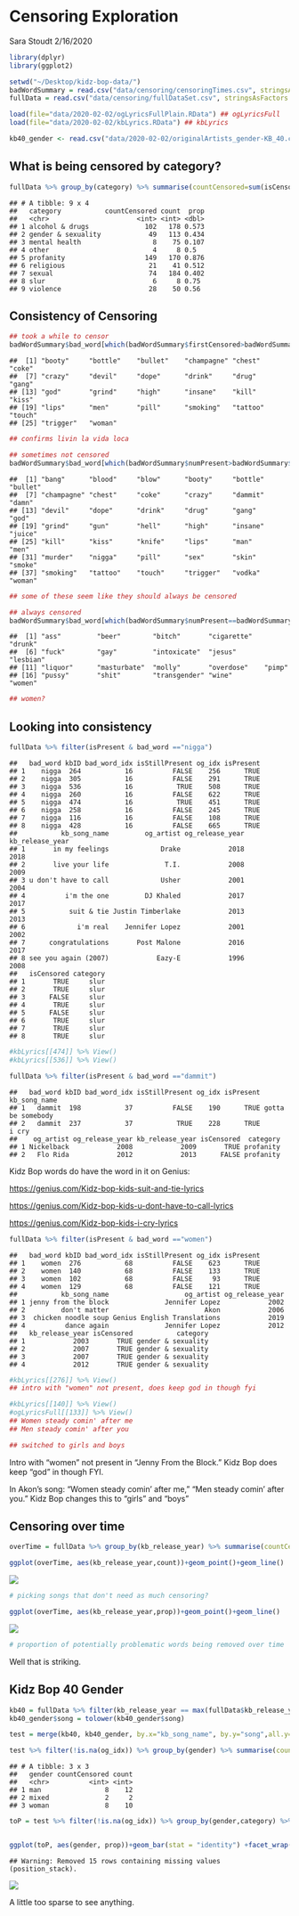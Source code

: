 Censoring Exploration
================
Sara Stoudt
2/16/2020

``` r
library(dplyr)
library(ggplot2)

setwd("~/Desktop/kidz-bop-data/")
badWordSummary = read.csv("data/censoring/censoringTimes.csv", stringsAsFactors = F)
fullData = read.csv("data/censoring/fullDataSet.csv", stringsAsFactors = F)

load(file="data/2020-02-02/ogLyricsFullPlain.RData") ## ogLyricsFull
load(file="data/2020-02-02/kbLyrics.RData") ## kbLyrics

kb40_gender <- read.csv("data/2020-02-02/originalArtists_gender-KB_40.csv", stringsAsFactors = F)
```

## What is being censored by category?

``` r
fullData %>% group_by(category) %>% summarise(countCensored=sum(isCensored), count = sum(isPresent)) %>% mutate(prop = countCensored/count)
```

    ## # A tibble: 9 x 4
    ##   category           countCensored count  prop
    ##   <chr>                      <int> <int> <dbl>
    ## 1 alcohol & drugs              102   178 0.573
    ## 2 gender & sexuality            49   113 0.434
    ## 3 mental health                  8    75 0.107
    ## 4 other                          4     8 0.5  
    ## 5 profanity                    149   170 0.876
    ## 6 religious                     21    41 0.512
    ## 7 sexual                        74   184 0.402
    ## 8 slur                           6     8 0.75 
    ## 9 violence                      28    50 0.56

## Consistency of Censoring

``` r
## took a while to censor
badWordSummary$bad_word[which(badWordSummary$firstCensored>badWordSummary$firstAppear)]
```

    ##  [1] "booty"     "bottle"    "bullet"    "champagne" "chest"     "coke"     
    ##  [7] "crazy"     "devil"     "dope"      "drink"     "drug"      "gang"     
    ## [13] "god"       "grind"     "high"      "insane"    "kill"      "kiss"     
    ## [19] "lips"      "men"       "pill"      "smoking"   "tattoo"    "touch"    
    ## [25] "trigger"   "woman"

``` r
## confirms livin la vida loca

## sometimes not censored
badWordSummary$bad_word[which(badWordSummary$numPresent>badWordSummary$numCensored)]
```

    ##  [1] "bang"      "blood"     "blow"      "booty"     "bottle"    "bullet"   
    ##  [7] "champagne" "chest"     "coke"      "crazy"     "dammit"    "damn"     
    ## [13] "devil"     "dope"      "drink"     "drug"      "gang"      "god"      
    ## [19] "grind"     "gun"       "hell"      "high"      "insane"    "juice"    
    ## [25] "kill"      "kiss"      "knife"     "lips"      "man"       "men"      
    ## [31] "murder"    "nigga"     "pill"      "sex"       "skin"      "smoke"    
    ## [37] "smoking"   "tattoo"    "touch"     "trigger"   "vodka"     "woman"

``` r
## some of these seem like they should always be censored

## always censored
badWordSummary$bad_word[which(badWordSummary$numPresent==badWordSummary$numCensored)]
```

    ##  [1] "ass"         "beer"        "bitch"       "cigarette"   "drunk"      
    ##  [6] "fuck"        "gay"         "intoxicate"  "jesus"       "lesbian"    
    ## [11] "liquor"      "masturbate"  "molly"       "overdose"    "pimp"       
    ## [16] "pussy"       "shit"        "transgender" "wine"        "women"

``` r
## women?
```

## Looking into consistency

``` r
fullData %>% filter(isPresent & bad_word =="nigga")
```

    ##   bad_word kbID bad_word_idx isStillPresent og_idx isPresent
    ## 1    nigga  264           16          FALSE    256      TRUE
    ## 2    nigga  305           16          FALSE    291      TRUE
    ## 3    nigga  536           16           TRUE    508      TRUE
    ## 4    nigga  260           16          FALSE    622      TRUE
    ## 5    nigga  474           16           TRUE    451      TRUE
    ## 6    nigga  258           16          FALSE    245      TRUE
    ## 7    nigga  116           16          FALSE    108      TRUE
    ## 8    nigga  428           16          FALSE    665      TRUE
    ##           kb_song_name         og_artist og_release_year kb_release_year
    ## 1       in my feelings             Drake            2018            2018
    ## 2       live your life              T.I.            2008            2009
    ## 3 u don't have to call             Usher            2001            2004
    ## 4          i'm the one         DJ Khaled            2017            2017
    ## 5           suit & tie Justin Timberlake            2013            2013
    ## 6             i'm real    Jennifer Lopez            2001            2002
    ## 7      congratulations       Post Malone            2016            2017
    ## 8 see you again (2007)            Eazy-E            1996            2008
    ##   isCensored category
    ## 1       TRUE     slur
    ## 2       TRUE     slur
    ## 3      FALSE     slur
    ## 4       TRUE     slur
    ## 5      FALSE     slur
    ## 6       TRUE     slur
    ## 7       TRUE     slur
    ## 8       TRUE     slur

``` r
#kbLyrics[[474]] %>% View()
#kbLyrics[[536]] %>% View()

fullData %>% filter(isPresent & bad_word =="dammit")
```

    ##   bad_word kbID bad_word_idx isStillPresent og_idx isPresent      kb_song_name
    ## 1   dammit  198           37          FALSE    190      TRUE gotta be somebody
    ## 2   dammit  237           37           TRUE    228      TRUE             i cry
    ##    og_artist og_release_year kb_release_year isCensored  category
    ## 1 Nickelback            2008            2009       TRUE profanity
    ## 2   Flo Rida            2012            2013      FALSE profanity

Kidz Bop words do have the word in it on Genius:

<https://genius.com/Kidz-bop-kids-suit-and-tie-lyrics>

<https://genius.com/Kidz-bop-kids-u-dont-have-to-call-lyrics>

<https://genius.com/Kidz-bop-kids-i-cry-lyrics>

``` r
fullData %>% filter(isPresent & bad_word =="women")
```

    ##   bad_word kbID bad_word_idx isStillPresent og_idx isPresent
    ## 1    women  276           68          FALSE    623      TRUE
    ## 2    women  140           68          FALSE    133      TRUE
    ## 3    women  102           68          FALSE     93      TRUE
    ## 4    women  129           68          FALSE    121      TRUE
    ##           kb_song_name                   og_artist og_release_year
    ## 1 jenny from the block              Jennifer Lopez            2002
    ## 2         don't matter                        Akon            2006
    ## 3  chicken noodle soup Genius English Translations            2019
    ## 4          dance again              Jennifer Lopez            2012
    ##   kb_release_year isCensored           category
    ## 1            2003       TRUE gender & sexuality
    ## 2            2007       TRUE gender & sexuality
    ## 3            2007       TRUE gender & sexuality
    ## 4            2012       TRUE gender & sexuality

``` r
#kbLyrics[[276]] %>% View()
## intro with "women" not present, does keep god in though fyi

#kbLyrics[[140]] %>% View()
#ogLyricsFull[[133]] %>% View()
## Women steady comin' after me 
## Men steady comin' after you  

## switched to girls and boys
```

Intro with “women” not present in “Jenny From the Block.” Kidz Bop does
keep “god” in though FYI.

In Akon’s song: “Women steady comin’ after me,” “Men steady comin’ after
you.” Kidz Bop changes this to “girls” and
“boys”

## Censoring over time

``` r
overTime = fullData %>% group_by(kb_release_year) %>% summarise(countCensored=sum(isCensored), count = sum(isPresent)) %>% mutate(prop = countCensored/count)

ggplot(overTime, aes(kb_release_year,count))+geom_point()+geom_line()
```

![](exploreCensoring_files/figure-gfm/unnamed-chunk-6-1.png)<!-- -->

``` r
# picking songs that don't need as much censoring?

ggplot(overTime, aes(kb_release_year,prop))+geom_point()+geom_line()
```

![](exploreCensoring_files/figure-gfm/unnamed-chunk-6-2.png)<!-- -->

``` r
# proportion of potentially problematic words being removed over time
```

Well that is
striking.

## Kidz Bop 40 Gender

``` r
kb40 = fullData %>% filter(kb_release_year == max(fullData$kb_release_year)) 
kb40_gender$song = tolower(kb40_gender$song)

test = merge(kb40, kb40_gender, by.x="kb_song_name", by.y="song",all.y=T, all.x=F) 

test %>% filter(!is.na(og_idx)) %>% group_by(gender) %>% summarise(countCensored = sum(isCensored), count = sum(isPresent))
```

    ## # A tibble: 3 x 3
    ##   gender countCensored count
    ##   <chr>          <int> <int>
    ## 1 man                8    12
    ## 2 mixed              2     2
    ## 3 woman              8    10

``` r
toP = test %>% filter(!is.na(og_idx)) %>% group_by(gender,category) %>% summarise(countCensored = sum(isCensored), count = sum(isPresent)) %>% mutate(prop = countCensored/count)


ggplot(toP, aes(gender, prop))+geom_bar(stat = "identity") +facet_wrap(~category)
```

    ## Warning: Removed 15 rows containing missing values (position_stack).

![](exploreCensoring_files/figure-gfm/unnamed-chunk-7-1.png)<!-- -->

A little too sparse to see anything.
